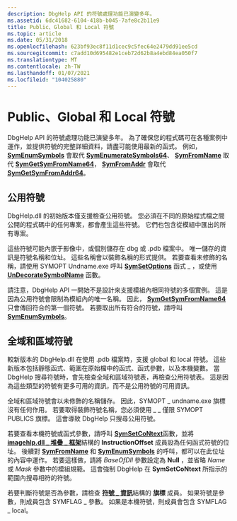 ```yaml
---
description: DbgHelp API 的符號處理功能已演變多年。
ms.assetid: 6dc41682-6104-418b-b045-7afe8c2b11e9
title: Public、Global 和 Local 符號
ms.topic: article
ms.date: 05/31/2018
ms.openlocfilehash: 623bf93ec8f11d1cec9c5fec64e2479dd91ee5cd
ms.sourcegitcommit: c7add10d695482e1ceb72d62b8a4ebd84ea050f7
ms.translationtype: MT
ms.contentlocale: zh-TW
ms.lasthandoff: 01/07/2021
ms.locfileid: "104025880"
---
```

# <a name="public-global-and-local-symbols"></a>Public、Global 和 Local 符號

DbgHelp API 的符號處理功能已演變多年。 為了確保您的程式碼可在各種案例中運作，並提供符號的完整詳細資料，請盡可能使用最新的函式。 例如， [**SymEnumSymbols**](/windows/desktop/api/Dbghelp/nf-dbghelp-symenumsymbols) 會取代 [**SymEnumerateSymbols64**](/windows/desktop/api/Dbghelp/nf-dbghelp-symenumeratesymbols)、 [**SymFromName**](/windows/desktop/api/Dbghelp/nf-dbghelp-symfromname) 取代 [**SymGetSymFromName64**](/windows/desktop/api/Dbghelp/nf-dbghelp-symgetsymfromname)， [**SymFromAddr**](/windows/desktop/api/Dbghelp/nf-dbghelp-symfromaddr) 會取代 [**SymGetSymFromAddr64**](/windows/desktop/api/Dbghelp/nf-dbghelp-symgetsymfromaddr)。

## <a name="public-symbols"></a>公用符號

DbgHelp.dll 的初始版本僅支援檢查公用符號。 您必須在不同的原始程式檔之間公開的程式碼中的任何專案，都會產生這些符號。 它們也包含從模組中匯出的所有專案。

這些符號可能內嵌于影像中，或個別儲存在 dbg 或 .pdb 檔案中。 唯一儲存的資訊是符號名稱和位址。 這些名稱會以裝飾名稱的形式提供。 若要查看未修飾的名稱，請使用 SYMOPT Undname.exe 呼叫 [**SymSetOptions**](/windows/desktop/api/Dbghelp/nf-dbghelp-symsetoptions) 函式 \_ ，或使用 [**UnDecorateSymbolName**](/windows/desktop/api/Dbghelp/nf-dbghelp-undecoratesymbolname) 函數。

請注意，DbgHelp API 一開始不是設計來支援模組內相同符號的多個實例。 這是因為公用符號會限制為模組內的唯一名稱。 因此， [**SymGetSymFromName64**](/windows/desktop/api/Dbghelp/nf-dbghelp-symgetsymfromname) 只會傳回符合的第一個符號。 若要取出所有符合的符號，請呼叫 [**SymEnumSymbols**](/windows/desktop/api/Dbghelp/nf-dbghelp-symenumsymbols)。

## <a name="global-and-local-symbols"></a>全域和區域符號

較新版本的 DbgHelp.dll 在使用 .pdb 檔案時，支援 global 和 local 符號。 這些新版本包括靜態函式、範圍在原始檔中的函式、函式參數，以及本機變數。 當 DbgHelp 搜尋符號時，會先檢查全域和區域符號表，再檢查公用符號表。 這是因為這些類型的符號有更多可用的資訊，而不是公用符號的可用資訊。

全域和區域符號會以未修飾的名稱儲存。 因此，SYMOPT \_ undname.exe 旗標沒有任何作用。 若要取得裝飾符號名稱，您必須使用 \_ \_ 僅限 SYMOPT PUBLICS 旗標。 這會導致 DbgHelp 只搜尋公用符號。

若要查看本機符號或函式參數，請呼叫 [**SymSetCoNtext**](/windows/desktop/api/Dbghelp/nf-dbghelp-symsetcontext)函數，並將 [**imagehlp.dll \_ 堆疊 \_ 框架**](/windows/desktop/api/DbgHelp/ns-dbghelp-imagehlp_stack_frame)結構的 **InstructionOffset** 成員設為任何函式符號的位址。 後續對 [**SymFromName**](/windows/desktop/api/Dbghelp/nf-dbghelp-symfromname) 和 [**SymEnumSymbols**](/windows/desktop/api/Dbghelp/nf-dbghelp-symenumsymbols) 的呼叫，都可以在此位址的內容中運作。 若要這樣做，請將 *BaseOfDll* 參數設定為 **Null** ，並省略 *Name* 或 *Mask* 參數中的模組規範。 這會強制 DbgHelp 在 **SymSetCoNtext** 所指示的範圍內搜尋相符的符號。

若要判斷符號是否為參數，請檢查 [**符號 \_ 資訊**](/windows/desktop/api/DbgHelp/ns-dbghelp-symbol_info)結構的 **旗標** 成員。 如果符號是參數，則成員包含 SYMFLAG \_ 參數。 如果是本機符號，則成員會包含 SYMFLAG \_ local。

 

 



